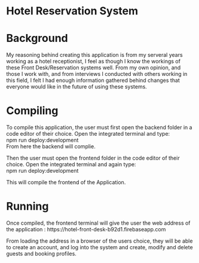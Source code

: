 # Hotel Reservation System

<h1>Background</h1>
My reasoning behind creating this application is from my serveral years working as a hotel receptionist, I feel as though I know the workings of these Front Desk/Reservation systems well. From my own opinion, and those I work with, and from interviews I conducted with others working in this field, I felt I had enough information gathered behind changes that everyone would like in the future of using these systems.

<h1>Compiling</h1>
To compile this application, the user must first open the backend folder in a code editor of their choice. Open the integrated terminal and type:<br>
npm run deploy:development<br>
From here the backend will complie.

Then the user must open the frontend folder in the code editor of their choice. Open the integrated terminal and again type:<br>
npm run deploy:development<br>

This will compile the frontend of the Application.

<h1>Running</h1>
Once compiled, the frontend terminal will give the user the web address of the application : 
https://hotel-front-desk-b92d1.firebaseapp.com

From loading the address in a browser of the users choice, they will be able to create an account, and log into the system and create, modify and delete guests and booking profiles.

